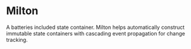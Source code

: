 # Milton
A batteries included state container. Milton helps automatically construct immutable state containers with cascading event propagation for change tracking.